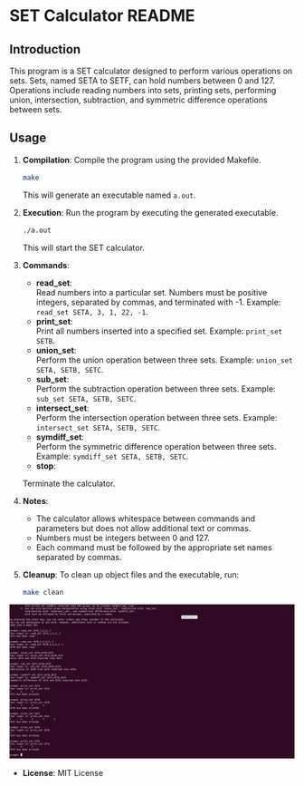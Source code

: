 # SET Calculator README

## Introduction
This program is a SET calculator designed to perform various operations on sets. Sets, named SETA to SETF, can hold numbers between 0 and 127. Operations include reading numbers into sets, printing sets, performing union, intersection, subtraction, and symmetric difference operations between sets. 

## Usage
1. **Compilation**: Compile the program using the provided Makefile.
    ```bash
    make
    ```
    This will generate an executable named `a.out`.

2. **Execution**: Run the program by executing the generated executable.
    ```bash
    ./a.out
    ```
    This will start the SET calculator.

3. **Commands**:
    - **read_set**: <br>
    Read numbers into a particular set. Numbers must be positive integers, separated by commas, and terminated with -1. Example: `read_set SETA, 3, 1, 22, -1`.
    - **print_set**: <br>
    Print all numbers inserted into a specified set. Example: `print_set SETB`.
    - **union_set**: <br>
    Perform the union operation between three sets. Example: `union_set SETA, SETB, SETC`.
    - **sub_set**: <br>
    Perform the subtraction operation between three sets. Example: `sub_set SETA, SETB, SETC`.
    - **intersect_set**: <br>
    Perform the intersection operation between three sets. Example: `intersect_set SETA, SETB, SETC`.
    - **symdiff_set**: <br>
    Perform the symmetric difference operation between three sets. Example: `symdiff_set SETA, SETB, SETC`.
    - **stop**: <br>
    <p>Terminate the calculator.

4. **Notes**: <br>
    - The calculator allows whitespace between commands and parameters but does not allow additional text or commas.
    - Numbers must be integers between 0 and 127.
    - Each command must be followed by the appropriate set names separated by commas.

5. **Cleanup**: To clean up object files and the executable, run:
    ```bash
    make clean
    ```
    
![Local Image](/tests/example_1.png)

- **License**: MIT License

